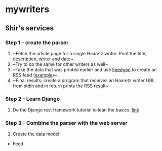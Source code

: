 # mywriters

## Shir's services

### Step 1 - create the parser

1. ~Fetch the article page for a single Haaretz writer. Print the title, description, writer and date~
2. ~Try to do the same for other writers as well~
3. ~Take the data that was printed earlier and use [Feedgen](https://github.com/lkiesow/python-feedgen) to create an RSS feed ([example](https://www.w3schools.com/xml/xml_rss.asp))~
3. ~Final results: create a program that receives an Haaretz writer URL from stdin and in return prints the RSS result~

### Step 2 - Learn Django
1. Do the Django rest framework tutorial to lean the basics: [link](https://www.django-rest-framework.org/tutorial/1-serialization/)

### Step 3 - Combine the parser with the web server

1. Create the data model:
  - Feed

